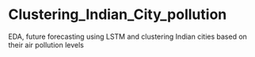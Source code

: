 # Clustering_Indian_City_pollution
EDA, future forecasting using LSTM and clustering Indian cities based on their air pollution levels
